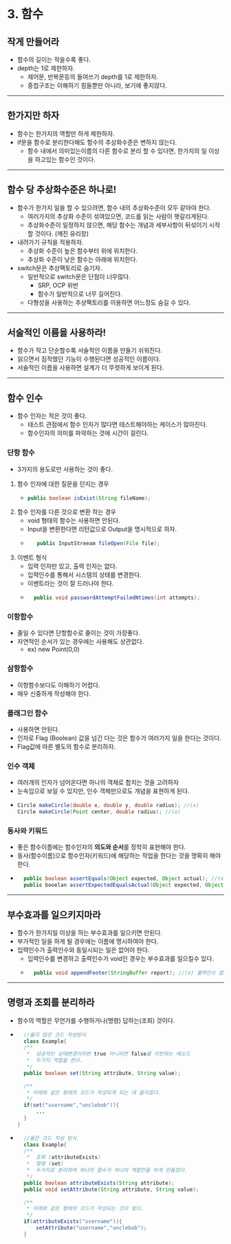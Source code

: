 # 3. 함수

## 작게 만들어라
- 함수의 길이는 작을수록 좋다.
- depth는 1로 제한하자.
  - 제어문, 반복문등의 들여쓰기 depth를 1로 제한하자.
  - 중첩구조는 이해하기 힘들뿐만 아니라, 보기에 좋지않다. 

***

## 한가지만 하자
- 함수는 한가지의 역할만 하게 제한하자.
- if문을 함수로 분리한다해도 함수의 추상화수준은 변하지 않는다.
  - 함수 내에서 의미있는이름의 다른 함수로 분리 할 수 있다면, 한가지의 일 이상을 하고있는 함수인 것이다.

***

## 함수 당 추상화수준은 하나로!
- 함수가 한가지 일을 할 수 있으려면, 함수 내의 추상화수준이 모두 같아야 한다.
  - 여러가지의 추상화 수준이 섞여있으면, 코드를 읽는 사람이 햇갈리게된다.
  - 추상화수준이 일정하지 않으면, 해당 함수는 개념과 세부사항이 뒤섞이기 시작 할 것이다. (깨진 유리창)
- 내려가기 규칙을 적용하자.
  - 추상화 수준이 높은 함수부터 위에 위치한다.
  - 추상화 수준이 낮은 함수는 아래에 위치한다.
- switch문은 추상팩토리로 숨기자.
  - 일반적으로 switch문은 단점이 너무많다.
    - SRP, OCP 위반
    - 함수가 일반적으로 너무 길어진다.
  - 다형성을 사용하는 추상팩토리를 이용하면 어느정도 숨길 수 있다.
***

## 서술적인 이름을 사용하라!
- 함수가 작고 단순할수록 서술적인 이름을 만들기 쉬워진다.
- 읽으면서 짐작했던 기능이 수행된다면 성공적인 이름이다.
- 서술적인 이름을 사용하면 설계가 더 뚜렷하게 보이게 된다.
***

## 함수 인수
- 함수 인자는 적은 것이 좋다.
  - 테스트 관점에서 함수 인자가 많다면 테스트해야하는 케이스가 많아진다.
  - 함수인자의 의미를 파악하는 것에 시간이 걸린다.

### 단항 함수
- 3가지의 용도로만 사용하는 것이 좋다.
1. 함수 인자에 대한 질문을 던지는 경우
   - ```java
     public boolean isExist(String fileName);
     ```
2. 함수 인자를 다른 것으로 변환 하는 경우
   - void 형태의 함수는 사용하면 안된다.
   - Input을 변환한다면 리턴값으로 Output을 명시적으로 하자.
   - ```java
        public InputStreeam fileOpen(File file);
     ```
3. 이벤트 형식
   - 입력 인자만 있고, 출력 인자는 없다.
   - 입력인수를 통해서 시스템의 상태를 변경한다.
   - 이벤트라는 것이 잘 드러나야 한다.
   - ```java
       public void passwordAttemptFailedNtimes(int attempts);
     ```

### 이항함수
- 줄일 수 있다면 단항함수로 줄이는 것이 가장좋다.
- 자연적인 순서가 있는 경우에는 사용해도 상관없다.
  - ex) new Point(0,0)

### 삼항함수
- 이항함수보다도 이해하기 어렵다.
- 매우 신중하게 작성해야 한다.

     
### 플래그인 함수
- 사용하면 안된다.
- 인자로 Flag (Boolean) 값을 넘긴 다는 것은 함수가 여러가지 일을 한다는 것이다.
- Flag값에 따른 별도의 함수로 분리하자.


### 인수 객체
- 여러개의 인자가 넘어온다면 하나의 객체로 합치는 것을 고려하자
- 눈속임으로 보일 수 있지만, 인수 객체만으로도 개념을 표현하게 된다.
- ```java
  Circle makeCircle(double x, double y, double radius); //(x)
  Circle makeCircle(Point center, double radius); //(o)
  ```
  
### 동사와 키워드
- 좋은 함수이름에는 함수인자의 **의도와 순서**를 정학히 표현해야 한다.
- 동사(함수이름)으로 함수인자(키워드)에 해당하는 작업을 한다는 것을 명확히 해야한다.
- ```java
    public boolean assertEquals(Object expected, Object actual); //(x) 순서에대한 정보가 부정확하다.
    public booelan assertExpectedEqualsActual(Object expected, Object actual); //(o)
  ```
***

## 부수효과를 일으키지마라
- 함수가 한가지일 이상을 하는 부수효과를 일으키면 안된다.
- 부가적인 일을 하게 될 경우에는 이름에 명시하여야 한다.
- 입력인수가 출력인수와 동일시되는 일은 없어야 한다.
  - 입력인수를 변경하고 출력인수가 void인 경우는 부수효과를 일으킬수 있다.
  - ```java
      public void appendFooter(StringBuffer report); //(x) 출력인수 없이 부수효과를 일으킬 수 있다.
    ```
***
  
## 명령과 조회를 분리하라
- 함수의 역할은 무언가를 수행하거나(명령) 답하는(조회) 것이다.
- ```java
    //옳지 않은 코드 작성방식
    class Example{
    /**
     *  성공적인 상태변경이라면 true 아니라면 false를 리턴하는 메소드
     *  두가지 역할을 한다.
     */
    public boolean set(String attribute, String value);
   
    /**
     * 아래와 같은 형태의 코드가 작성되게 되는 데 옳지않다.
     */
    if(set("username","unclebob")){
        ...
    }  
  }
  ```
- ```java
    //옳은 코드 작성 방식
    class Example{
    /**
     *  조회 (attributeExists)
     *  명령 (set)
     *  두가지로 분리하여 하나의 함수가 하나의 역할만을 하게 만들었다.
     */
    public boolean attributeExists(String attribute);
    public void setAttribute(String attribute, String value);
   
    /**
     * 아래와 같은 형태의 코드가 작성되는 것이 맞다.
     */
    if(attributeExists("username")){
        setAttribute("username","unclebob");
    }  
  ```

